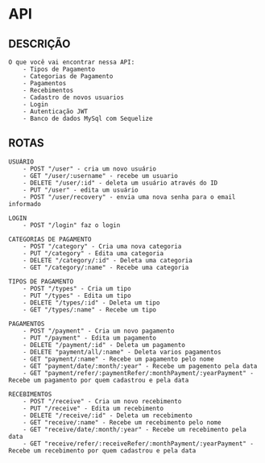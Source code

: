 # API

## DESCRIÇÃO
    O que você vai encontrar nessa API:
        - Tipos de Pagamento
        - Categorias de Pagamento
        - Pagamentos
        - Recebimentos
        - Cadastro de novos usuarios
        - Login
        - Autenticação JWT
        - Banco de dados MySql com Sequelize
    
## ROTAS
    USUÁRIO
        - POST "/user" - cria um novo usuário
        - GET "/user/:username" - recebe um usuario
        - DELETE "/user/:id" - deleta um usuário através do ID
        - PUT "/user" - edita um usuário
        - POST "/user/recovery" - envia uma nova senha para o email informado

    LOGIN
        - POST "/login" faz o login

    CATEGORIAS DE PAGAMENTO
        - POST "/category" - Cria uma nova categoria
        - PUT "/category" - Edita uma categoria
        - DELETE "/category/:id" - Deleta uma categoria
        - GET "/category/:name" - Recebe uma categoria

    TIPOS DE PAGAMENTO
        - POST "/types" - Cria um tipo
        - PUT "/types" - Edita um tipo
        - DELETE "/types/:id" - Deleta um tipo
        - GET "/types/:name" - Recebe um tipo

    PAGAMENTOS
        - POST "/payment" - Cria um novo pagamento
        - PUT "/payment" - Edita um pagamento
        - DELETE "/payment/:id" - Deleta um pagamento
        - DELETE "payment/all/:name" - Deleta varios pagamentos
        - GET "payment/:name" - Recebe um pagamento pelo nome
        - GET "payment/date/:month/:year" - Recebe um pagemento pela data
        - GET "payment/refer/:paymentRefer/:monthPayment/:yearPayment" - Recebe um pagamento por quem cadastrou e pela data

    RECEBIMENTOS
        - POST "/receive" - Cria um novo recebimento
        - PUT "/receive" - Edita um recebimento
        - DELETE "/receive/:id" - Deleta um recebimento
        - GET "receive/:name" - Recebe um recebimento pelo nome
        - GET "receive/date/:month/:year" - Recebe um recebimento pela data
        - GET "receive/refer/:receiveRefer/:monthPayment/:yearPayment" - Recebe um recebimento por quem cadastrou e pela data
